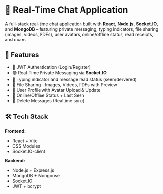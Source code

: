 # 💬 Real-Time Chat Application

A full-stack real-time chat application built with **React**, **Node.js**, **Socket.IO**, and **MongoDB** – featuring private messaging, typing indicators, file sharing (images, videos, PDFs),  user avatars, online/offline status, read receipts, and more.

## 🚀 Features

- 🔐 JWT Authentication (Login/Register)
- 🟢 Real-Time Private Messaging via **Socket.IO**
- 💬 Typing indicator and message read status (seen/delivered)
- 📁 File Sharing – Images, Videos, PDFs with Preview
- 📸 User Profile with Avatar Upload & Update
- 📡 Online/Offline Status + Last Seen
- 🧹 Delete Messages (Realtime sync)

## 🛠️ Tech Stack

**Frontend:**
- React + Vite
- CSS Modules
- Socket.IO-client

**Backend:**
- Node.js + Express.js
- MongoDB + Mongoose
- Socket.IO
- JWT + bcrypt
